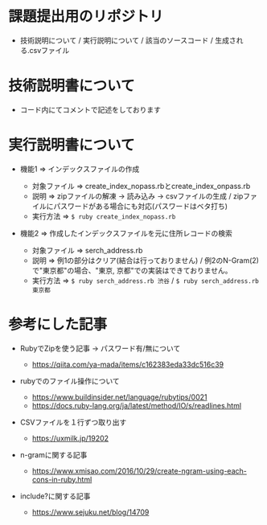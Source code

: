 # 課題提出用のリポジトリ
  * 技術説明について / 実行説明について / 該当のソースコード / 生成される.csvファイル

# 技術説明書について
 * コード内にてコメントで記述をしております

# 実行説明書について
 * 機能1 => インデックスファイルの作成
   * 対象ファイル => create_index_nopass.rbとcreate_index_onpass.rb
   * 説明 => zipファイルの解凍 -> 読み込み -> csvファイルの生成 / zipファイルにパスワードがある場合にも対応(パスワードはベタ打ち)
   * 実行方法 => ```$ ruby create_index_nopass.rb```

 * 機能2 => 作成したインデックスファイルを元に住所レコードの検索
   * 対象ファイル => serch_address.rb
   * 説明 => 例1の部分はクリア(結合は行っておりません) / 例2のN-Gram(2)で"東京都"の場合、"東京, 京都"での実装はできておりません。
   * 実行方法 => ```$ ruby serch_address.rb 渋谷``` / ```$ ruby serch_address.rb 東京都```


# 参考にした記事
  * RubyでZipを使う記事 -> パスワード有/無について
    * https://qiita.com/ya-mada/items/c162383eda33dc516c39

  * rubyでのファイル操作について
    * https://www.buildinsider.net/language/rubytips/0021
    * https://docs.ruby-lang.org/ja/latest/method/IO/s/readlines.html

  * CSVファイルを１行ずつ取り出す
    * https://uxmilk.jp/19202

  * n-gramに関する記事
    * https://www.xmisao.com/2016/10/29/create-ngram-using-each-cons-in-ruby.html

  * include?に関する記事
    * https://www.sejuku.net/blog/14709
